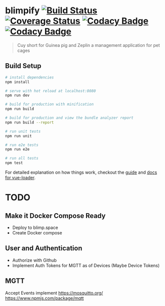 # blimpify [![Build Status](https://travis-ci.org/cuyplin/web.svg?branch=master)](https://travis-ci.org/cuyplin/web) [![Coverage Status](https://coveralls.io/repos/github/cuyplin/web/badge.svg?branch=master)](https://coveralls.io/github/cuyplin/web?branch=master) [![Codacy Badge](https://api.codacy.com/project/badge/Grade/86e4f3d3546d4d738c37615b094d6ad8)](https://www.codacy.com/app/DeltaLikeM/web?utm_source=github.com&amp;utm_medium=referral&amp;utm_content=cuyplin/web&amp;utm_campaign=Badge_Grade) [![Codacy Badge](https://api.codacy.com/project/badge/Coverage/86e4f3d3546d4d738c37615b094d6ad8)](https://www.codacy.com/app/DeltaLikeM/web?utm_source=github.com&utm_medium=referral&utm_content=blimps/web&utm_campaign=Badge_Coverage)

> Cuy short for Guinea pig and Zeplin a management application for pet cages

## Build Setup

``` bash
# install dependencies
npm install

# serve with hot reload at localhost:8080
npm run dev

# build for production with minification
npm run build

# build for production and view the bundle analyzer report
npm run build --report

# run unit tests
npm run unit

# run e2e tests
npm run e2e

# run all tests
npm test
```

For detailed explanation on how things work, checkout the [guide](http://vuejs-templates.github.io/webpack/) and [docs for vue-loader](http://vuejs.github.io/vue-loader).

# TODO

## Make it Docker Compose Ready

- Deploy to blimp.space
- Create Docker compose 

## User and Authentication
- Authorize with Github
- Implement Auth Tokens for MGTT as of Devices (Maybe Device Tokens)

## MGTT
Accept Events
implement https://mosquitto.org/
https://www.npmjs.com/package/mqtt

